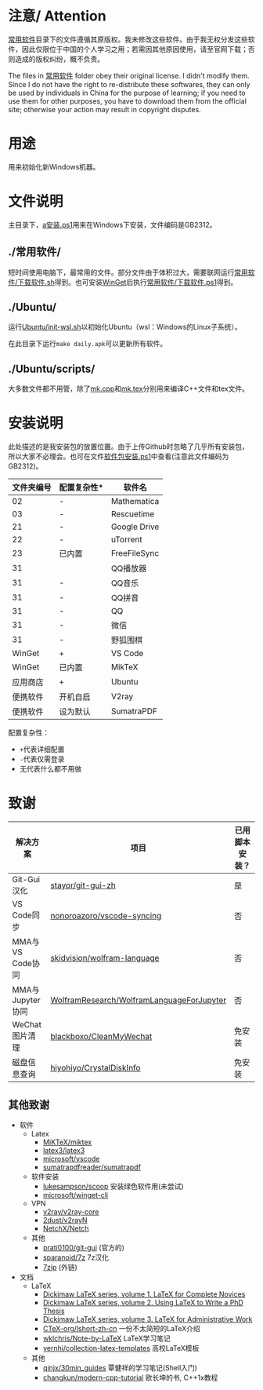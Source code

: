 # 注意/ Attention
[常用软件](常用软件/)目录下的文件遵循其原版权。我未修改这些软件。由于我无权分发这些软件，因此仅限位于中国的个人学习之用；若需因其他原因使用，请至官网下载；否则造成的版权纠纷，概不负责。

The files in [常用软件](常用软件/) folder obey their original license. I didn't modify them. Since I do not have the right to re-distribute these softwares, they can only be used by individuals in China for the purpose of learning; if you need to use them for other purposes, you have to download them from the official site; otherwise your action may result in copyright disputes.

# 用途
用来初始化新Windows机器。

# 文件说明
主目录下，[a安装.ps1](a安装.ps1)用来在Windows下安装，文件编码是GB2312。

## ./常用软件/
短时间使用电脑下，最常用的文件。部分文件由于体积过大，需要联网运行[常用软件/下载软件.sh](常用软件/下载软件.sh)得到。也可安装[WinGet](常用软件/winget%20v0.1.appxbundle)后执行[常用软件/下载软件.ps1](常用软件/下载软件.ps1)得到。

## ./Ubuntu/
运行[Ubuntu/init-wsl.sh](Ubuntu/init-wsl.sh)以初始化Ubuntu（wsl：Windows的Linux子系统）。

在此目录下运行`make daily.apk`可以更新所有软件。
## ./Ubuntu/scripts/
大多数文件都不用管，除了[mk.cpp](Ubuntu/scripts/mk.cpp)和[mk.tex](Ubuntu/scripts/mk.tex)分别用来编译C++文件和tex文件。

# 安装说明
此处描述的是我安装包的放置位置。由于上传Github时忽略了几乎所有安装包，所以大家不必理会。也可在文件[软件包安装.ps1](其他脚本/安装/软件包安装.ps1)中查看(注意此文件编码为GB2312)。

| 文件夹编号 | 配置复杂性* | 软件名       |
| - | - | -  |
| 02         | -           | Mathematica  |
| 03         | -           | Rescuetime   |
| 21         | -           | Google Drive |
| 22         | -           | uTorrent     |
| 23         | 已内置      | FreeFileSync |
| 31         |             | QQ播放器     |
| 31         | -           | QQ音乐       |
| 31         | -           | QQ拼音       |
| 31         | -           | QQ           |
| 31         | -           | 微信         |
| 31         | -           | 野狐围棋     |
| WinGet     | +           | VS Code      |
| WinGet     | 已内置      | MikTeX       |
| 应用商店   | +           | Ubuntu       |
| 便携软件   | 开机自启    | V2ray        |
| 便携软件   | 设为默认    | SumatraPDF   |

配置复杂性：
* `+`代表详细配置
* `-`代表仅需登录
* 无代表什么都不用做

<!--
> FreeFileSync  
>> 全局设置->勾选“复制锁定文件”  
>> 或者将如下行的false改为true:  
>> File: %APPDATA%/FreeFileSync  
>> `<CopyLockedFiles Enabled="false"/>` 
 -->

# 致谢
| 解决方案 | 项目 | 已用脚本安装？ |
| - | - | - |
| Git-Gui汉化 | [stayor/git-gui-zh](https://github.com/stayor/git-gui-zh) | 是 |
| VS Code同步 | [nonoroazoro/vscode-syncing](https://github.com/nonoroazoro/vscode-syncing) | 否 |
| MMA与VS Code协同 | [skidvision/wolfram-language](https://github.com/skidvision/wolfram-language) | 否 |
| MMA与Jupyter协同 | [WolframResearch/WolframLanguageForJupyter](https://github.com/WolframResearch/WolframLanguageForJupyter) | 否 |
| WeChat图片清理 | [blackboxo/CleanMyWechat](https://github.com/blackboxo/CleanMyWechat) | 免安装 |
| 磁盘信息查询 | [hiyohiyo/CrystalDiskInfo](https://github.com/hiyohiyo/CrystalDiskInfo) | 免安装 |

## 其他致谢
- 软件
	- Latex
		- [MiKTeX/miktex](https://github.com/MiKTeX/miktex)
		- [latex3/latex3](https://github.com/latex3/latex3)
		- [microsoft/vscode](https://github.com/microsoft/vscode)
		- [sumatrapdfreader/sumatrapdf](https://github.com/sumatrapdfreader/sumatrapdf)
	- 软件安装
		- [lukesampson/scoop](https://github.com/lukesampson/scoop) 安装绿色软件用(未尝试)
		- [microsoft/winget-cli](https://github.com/microsoft/winget-cli)
	- VPN
		- [v2ray/v2ray-core](https://github.com/v2ray/v2ray-core)
		- [2dust/v2rayN](https://github.com/2dust/v2rayN)
		- [NetchX/Netch](https://github.com/NetchX/Netch)
	- 其他
		- [prati0100/git-gui](https://github.com/prati0100/git-gui) (官方的)
		- [sparanoid/7z](https://github.com/sparanoid/7z) 7z汉化
		- [7zip](https://www.7-zip.org/) (外链)
- 文档
	- LaTeX
		- [Dickimaw LaTeX series, volume 1. LaTeX for Complete Novices](https://www.dickimaw-books.com/booklist.php?book_id=13)
		- [Dickimaw LaTeX series, volume 2. Using LaTeX to Write a PhD Thesis](https://www.dickimaw-books.com/booklist.php?book_id=16)
		- [Dickimaw LaTeX series, volume 3. LaTeX for Administrative Work](https://www.dickimaw-books.com/booklist.php?book_id=8)
		- [CTeX-org/lshort-zh-cn](https://github.com/CTeX-org/lshort-zh-cn) 一份不太简短的LaTeX介绍
		- [wklchris/Note-by-LaTeX](https://github.com/wklchris/Note-by-LaTeX) LaTeX学习笔记
		- [yernhi/collection-latex-templates](https://github.com/yernhi/collection-latex-templates) 高校LaTeX模板
	- 其他
		- [qinjx/30min_guides](https://github.com/qinjx/30min_guides) 覃健祥的学习笔记(Shell入门)
		- [changkun/modern-cpp-tutorial](https://github.com/changkun/modern-cpp-tutorial) 欧长坤的书, C++1x教程